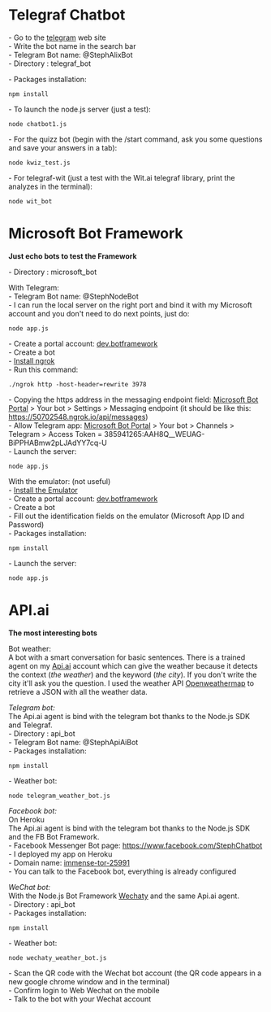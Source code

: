 # Telegraf Chatbot

\- Go to the [telegram](https://web.telegram.org/#/im) web site <br>
\- Write the bot name in the search bar <br>
\- Telegram Bot name: \@StephAlixBot <br>
\- Directory : telegraf_bot <br>

\- Packages installation:
```
npm install
```
\- To launch the node.js server (just a test):
```
node chatbot1.js
```
\- For the quizz bot (begin with the /start command, ask you some questions and save your answers in a tab):
```
node kwiz_test.js
```
\- For telegraf-wit (just a test with the Wit.ai telegraf library, print the analyzes in the terminal):
```
node wit_bot
```


# Microsoft Bot Framework
**Just echo bots to test the Framework**

\- Directory : microsoft_bot <br>

With Telegram: <br>
\- Telegram Bot name: \@StephNodeBot <br>
\- I can run the local server on the right port and bind it with my Microsoft account and you don't need to do next points, just do:
```
node app.js
```
\- Create a portal account: [dev.botframework](https://dev.botframework.com) <br>
\- Create a bot <br>
\- [Install ngrok](https://ngrok.com) <br>
\- Run this command:
```
./ngrok http -host-header=rewrite 3978
```
\- Copying the https address in the messaging endpoint field: [Microsoft Bot Portal](https://dev.botframework.com) > Your bot > Settings > Messaging endpoint (it should be like this: https://50702548.ngrok.io/api/messages) <br>
\- Allow Telegram app: [Microsoft Bot Portal](https://dev.botframework.com) > Your bot > Channels > Telegram > Access Token = 385941265:AAH8Q__WEUAG-BiPPHABmw2pLJAdYY7cq-U <br>
\- Launch the server:
```
node app.js
```


With the emulator: (not useful)<br>
\- [Install the Emulator](https://emulator.botframework.com/) <br>
\- Create a portal account: [dev.botframework](https://dev.botframework.com) <br>
\- Create a bot <br>
\- Fill out the identification fields on the emulator (Microsoft App ID and Password) <br>
\- Packages installation:
```
npm install
```
\- Launch the server:
```
node app.js
```

# API.ai
**The most interesting bots**



Bot weather: <br>
A bot with a smart conversation for basic sentences. There is a trained agent on my [Api.ai](https://api.ai) account which can give the weather because it detects the context (*the weather*) and the keyword (*the city*). If you don't write the city it'll ask you the question. I used the weather API [Openweathermap](http://openweathermap.org) to retrieve a JSON with all the weather data. <br>

_Telegram bot:_ <br>
The Api.ai agent is bind with the telegram bot thanks to the Node.js SDK and Telegraf. <br>
\- Directory : api_bot <br>
\- Telegram Bot name: \@StephApiAiBot <br>
\- Packages installation:
```
npm install
```
\- Weather bot:
```
node telegram_weather_bot.js
```


_Facebook bot:_ <br>
On Heroku <br>
The Api.ai agent is bind with the telegram bot thanks to the Node.js SDK and the FB Bot Framework. <br>
\- Facebook Messenger Bot page: https://www.facebook.com/StephChatbot <br>
\- I deployed my app on Heroku <br>
\- Domain name: [immense-tor-25991](https://immense-tor-25991.herokuapp.com/) <br>
\- You can talk to the Facebook bot, everything is already configured <br>

_WeChat bot:_ <br>
With the Node.js Bot Framework [Wechaty](https://github.com/Chatie/wechaty) and the same Api.ai agent. <br>
\- Directory : api_bot <br>
\- Packages installation:
```
npm install
```
\- Weather bot:
```
node wechaty_weather_bot.js
```
\- Scan the QR code with the Wechat bot account (the QR code appears in a new google chrome window and in the terminal) <br>
\- Confirm login to Web Wechat on the mobile <br>
\- Talk to the bot with your Wechat account <br>
